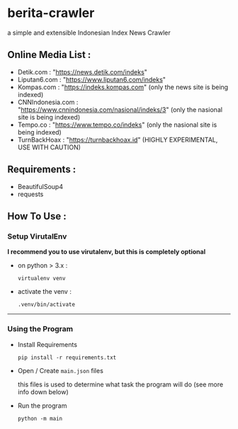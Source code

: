 # berita-crawler

a simple and extensible Indonesian Index News Crawler

## Online Media List :
- Detik.com : "https://news.detik.com/indeks"
- Liputan6.com : "https://www.liputan6.com/indeks"
- Kompas.com : "https://indeks.kompas.com" (only the news site is being indexed)
- CNNIndonesia.com : "https://www.cnnindonesia.com/nasional/indeks/3" (only the nasional site is being indexed)
- Tempo.co : "https://www.tempo.co/indeks" (only the nasional site is being indexed)
- TurnBackHoax : "https://turnbackhoax.id" (HIGHLY EXPERIMENTAL, USE WITH CAUTION)
## Requirements :
- BeautifulSoup4
- requests

## How To Use :
### Setup VirutalEnv
**I recommend you to use virutalenv, but this is completely optional**

- on python > 3.x :

    ```virtualenv venv```

- activate the venv :

    ```.venv/bin/activate```

---
### Using the Program
- Install Requirements

    ```pip install -r requirements.txt```

- Open / Create `main.json` files

    this files is used to determine what task the program will do
    (see more info down below)

- Run the program

    ```python -m main```


